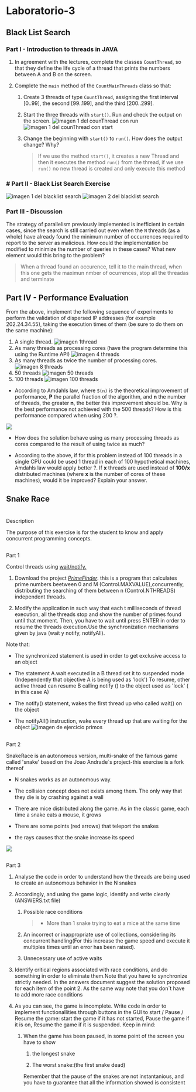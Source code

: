 # Laboratorio-3
## Black List Search
### Part I - Introduction to threads in JAVA

1.  In agreement with the lectures, complete the classes `CountThread`, so that they define the life cycle of a thread that prints the numbers between A and B on the screen.
    
2.  Complete the `main` method of the `CountMainThreads` class so that:
    
    1.  Create 3 threads of type `CountThread`, assigning the first interval [0..99], the second [99..199], and the third [200..299].
        
    2.  Start the three threads with `start()`. Run and check the output on the screen.
    ![imagen 1 del counThread con run](images/counThreadR.png)
    ![imagen 1 del counThread con start](images/counThreadS.png)
        
    4.  Change the beginning with `start()` to `run()`. How does the output change? Why?
	    > If we use the method `start()`, it creates a new Thread and then it executes the method `run()` from the thread, if we use `run()` no new thread is created and only execute this method
### # Part II - Black List Search Exercise

![imagen 1 del blacklist search](images/blacklist1.png)
![imagen 2 del blacklist search](images/blacklist2.png)


### Part III - Discussion

The strategy of parallelism previously implemented is inefficient in certain cases, since the search is still carried out even when the `N` threads (as a whole) have already found the minimum number of occurrences required to report to the server as malicious. How could the implementation be modified to minimize the number of queries in these cases? What new element would this bring to the problem?

>When a thread found an occurence, tell it to the main thread, when this one gets the maximun nmber of ocurrences, stop all the threadas and terminate

## Part IV - Performance Evaluation
From the above, implement the following sequence of experiments to perform the validation of dispersed IP addresses (for example 202.24.34.55), taking the execution times of them (be sure to do them on the same machine):

1.  A single thread.
    ![imagen 1thread](images/1thread.png)
2.  As many threads as processing cores (have the program determine this using the Runtime API)
        ![imagen 4 threads](images/4thread.png)
3.  As many threads as twice the number of processing cores.
        ![imagen 8 threads](images/8thread.png)
4.  50 threads
            ![imagen 50 threads](images/50thread.png)
5.  100 threads
        ![imagen 100 threads](images/100thread.png)


-   According to Amdahls law, where `S(n)` is the theoretical improvement of performance, **P** the parallel fraction of the algorithm, and **n** the number of threads, the greater **n**, the better this improvement should be. Why is the best performance not achieved with the 500 threads? How is this performance compared when using 200 ?.
    
![](https://blobscdn.gitbook.com/v0/b/gitbook-28427.appspot.com/o/assets%2F-LWJN2LirJZqzEmpZ3Gn%2F-LXX-N0xe_iYMHKeMI_F%2F-LXX0JMxJUi0CH7YwNxg%2Fahmdahls.png?alt=media&token=341a4fdd-bb18-4d57-8a63-7d6456c56267)

-   How does the solution behave using as many processing threads as cores compared to the result of using twice as much?
    
-   According to the above, if for this problem instead of 100 threads in a single CPU could be used 1 thread in each of 100 hypothetical machines, Amdahls law would apply better ?. If **x** threads are used instead of **100/x** distributed machines (where **x** is the number of cores of these machines), would it be improved? Explain your answer.

## Snake Race
# 

Description[](#description)

The purpose of this exercise is for the student to know and apply concurrent programming concepts.

## 

Part 1[](#part-1)

Control threads using [wait/notify.](http://howtodoinjava.com/core-java/multi-threading/how-to-work-with-wait-notify-and-notifyall-in-java/)

1.  Download the project [_PrimeFinder_](https://github.com/ARSW-ECI/wait-notify-excercise). this is a program that calculates prime numbers beetween 0 and M (Control.MAXVALUE),concurrently, distributing the searching of them between n (Control.NTHREADS) independent threads.
    
2.  Modify the application in such way that each t milliseconds of thread execution, all the threads stop and show the number of primes found until that moment. Then, you have to wait until press ENTER in order to resume the threads execution.Use the synchronization mechanisms given by java (wait y notify, notifyAll).
    

Note that:

-   The synchronized statement is used in order to get exclusive access to an object
    
-   The statement A.wait executed in a B thread set it to suspended mode (Independently that objective A is being used as 'lock') To resume, other active thread can resume B calling notify () to the object used as 'lock' ( in this case A)
    
-   The notify() statement, wakes the first thread up who called wait() on the object
    
-   The notifyAll() instruction, wake every thread up that are waiting for the object
![imagen de ejercicio primos]( images/primos)  

## 

Part 2[](#part-2)

SnakeRace is an autonomous version, multi-snake of the famous game called 'snake' based on the Joao Andrade´s project-this exercise is a fork thereof

-   N snakes works as an autonomous way.
    
-   The collision concept does not exists among them. The only way that they die is by crashing against a wall
    
-   There are mice distributed along the game. As in the classic game, each time a snake eats a mouse, it grows
    
-   There are some points (red arrows) that teleport the snakes
    
-   the rays causes that the snake increase its speed
    

![](https://blobscdn.gitbook.com/v0/b/gitbook-28427.appspot.com/o/assets%2F-LWJN2LirJZqzEmpZ3Gn%2F-LXX1N13pZ0J3aLfpIVs%2F-LXX30GuNDr3OE0TrP6I%2Fsshot.png?alt=media&token=1fc9f721-58b1-41e3-adc1-9566520149dc)

## 

Part 3[](#part-3)

1.  Analyse the code in order to understand how the threads are being used to create an autonomous behavior in the N snakes
    
2.  Accordingly, and using the game logic, identify and write clearly (ANSWERS.txt file)
    
    1.  Possible race conditions
	    >* More than 1 snake trying to eat a mice at the same time
        
    2.  An incorrect or inappropriate use of collections, considering its concurrent handling(For this increase the game speed and execute it multiples times until an error has been raised).
        
    3.  Unnecessary use of active waits
        
    
3.  Identify critical regions associated with race conditions, and do something in order to eliminate them.Note that you have to synchronize strictly needed. In the answers document suggest the solution proposed for each item of the point 2. As the same way note that you don´t have to add more race conditions
    
4.  As you can see, the game is incomplete. Write code in order to implement functionallities through buttons in the GUI to start / Pause / Resume the game: start the game if it has not started, Pause the game if it is on, Resume the game if it is suspended. Keep in mind:
    
    1.  When the game has been paused, in some point of the screen you have to show
        
        1.  the longest snake
            
        2.  The worst snake:(the first snake dead)
            
        
        Remember that the pause of the snakes are not instantanious, and you have to guarantee that all the information showed is consistent
